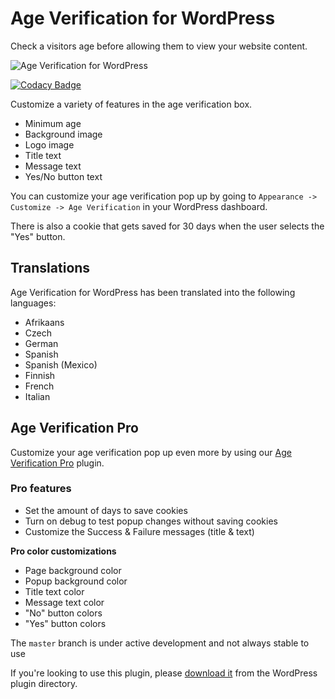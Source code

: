 # Age Verification for WordPress
Check a visitors age before allowing them to view your website content.

![Age Verification for WordPress](https://deviodigital.com/wp-content/uploads/2019/05/banner-772x250.jpg)

[![Codacy Badge](https://app.codacy.com/project/badge/Grade/bf2274cccdca46838c516b7f4a1ea936)](https://www.codacy.com/gh/deviodigital/dispensary-age-verification/dashboard?utm_source=github.com&amp;utm_medium=referral&amp;utm_content=deviodigital/dispensary-age-verification&amp;utm_campaign=Badge_Grade)

Customize a variety of features in the age verification box.

*   Minimum age
*   Background image
*   Logo image
*   Title text
*   Message text
*   Yes/No button text

You can customize your age verification pop up by going to `Appearance -> Customize -> Age Verification` in your WordPress dashboard.

There is also a cookie that gets saved for 30 days when the user selects the "Yes" button.

## Translations

Age Verification for WordPress has been translated into the following languages:

*   Afrikaans
*   Czech
*   German
*   Spanish
*   Spanish (Mexico)
*   Finnish
*   French
*   Italian

## Age Verification Pro

Customize your age verification pop up even more by using our [Age Verification Pro](https://deviodigital.com/product/age-verification-pro/) plugin.

### Pro features

*   Set the amount of days to save cookies
*   Turn on debug to test popup changes without saving cookies
*   Customize the Success & Failure messages (title & text)

**Pro color customizations**

*   Page background color
*   Popup background color
*   Title text color
*   Message text color
*   "No" button colors
*   "Yes" button colors

The `master` branch is under active development and not always stable to use

If you're looking to use this plugin, please [download it](https://wordpress.org/plugins/dispensary-age-verification/) from the WordPress plugin directory.